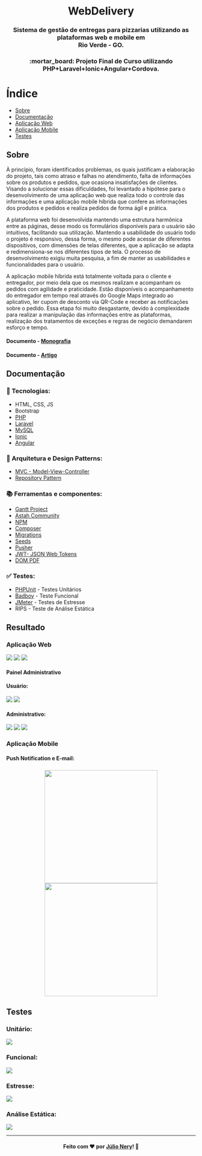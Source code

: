 <h1 align="center">WebDelivery</h1>
<h3 align="center">Sistema de gestão de entregas para pizzarias utilizando as plataformas web e mobile em <br />Rio Verde - GO.</h3>

<h3 align="center"> :mortar_board: Projeto Final de Curso utilizando PHP+Laravel+Ionic+Angular+Cordova.</h3>

# Índice

- [Sobre](#sobre)
- [Documentação](#documentacao)
- [Aplicação Web](#web)
- [Aplicação Mobile](#mobile)
- [Testes](#testes)

## Sobre

À princípio, foram identificados problemas, os quais justificam a elaboração do
projeto, tais como atraso e falhas no atendimento, falta de informações sobre os
produtos e pedidos, que ocasiona insatisfações de clientes. Visando a solucionar essas
dificuldades, foi levantado a hipótese para o desenvolvimento de uma aplicação web que realiza
todo o controle das informações e uma aplicação mobile híbrida que confere as informações
dos produtos e pedidos e realiza pedidos de forma ágil e prática.

A plataforma web foi desenvolvida mantendo uma estrutura harmônica entre as páginas,
desse modo os formulários disponíveis para o usuário são intuitivos, facilitando sua utilização.
Mantendo a usabilidade do usuário todo o projeto é responsivo, dessa forma, o mesmo pode
acessar de diferentes dispositivos, com dimensões de telas diferentes, que a aplicação se adapta
e redimensiona-se nos diferentes tipos de tela. O processo de desenvolvimento exigiu muita
pesquisa, a fim de manter as usabilidades e funcionalidades para o usuário.

A aplicação mobile híbrida está totalmente voltada para o cliente e entregador, por meio
dela que os mesmos realizam e acompanham os pedidos com agilidade e praticidade. Estão
disponíveis o acompanhamento do entregador em tempo real através do Google Maps integrado
ao aplicativo, ler cupom de desconto via QR-Code e receber as notificações sobre o pedido.
Essa etapa foi muito desgastante, devido à complexidade para realizar a manipulação das
informações entre as plataformas, realização dos tratamentos de exceções e regras de negócio
demandarem esforço e tempo.

#### Documento - [Monografia](https://github.com/julionery/laravel-ionic-web-delivery/blob/master/Monografia_J%C3%BAlioC%C3%A9sarAlmeidaNery_2016-02.pdf)
#### Documento - [Artigo](https://github.com/julionery/laravel-ionic-web-delivery/blob/master/Artigo_J%C3%BAlioC%C3%A9sarAlmeidaNery_2016-02.pdf)

<a id="documentacao"></a>

## Documentação
### :rocket: Tecnologias:
- HTML, CSS, JS
- Bootstrap
- [PHP](https://www.php.net/)
- [Laravel](https://laravel.com/)
- [MySQL](https://www.mysql.com/)
- [Ionic](https://ionicframework.com/)
- [Angular](https://angular.io/)

### :briefcase: Arquitetura e Design Patterns: 
 - [MVC - Model-View-Controller](https://en.wikipedia.org/wiki/Model%E2%80%93view%E2%80%93controller)
 - [Repository Pattern](https://cubettech.com/resources/blog/introduction-to-repository-design-pattern/)

### :books: Ferramentas e componentes:
- [Gantt Project](https://www.ganttproject.biz/)
- [Astah Community](https://astah.net/)
- [NPM](https://nodejs.org/en/)
- [Composer](https://getcomposer.org/)
- [Migrations](https://laravel.com/docs/7.x/migrations)
- [Seeds](https://laravel.com/docs/7.x/seeding)
- [Pusher](https://pusher.com/channels?campaignid=916184871&utm_source=adwords&utm_medium=cpc&utm_campaign=Brand_Pusher_Exact&utm_term=pusher&utm_creative=265000529656&gclid=Cj0KCQjwoPL2BRDxARIsAEMm9y8zTkQWAp1DUMIWodwvN49q-EPZWARtXyXfmhxPa-3u9XFB-3xWvMAaAiyCEALw_wcB)
- [JWT- JSON Web Tokens](https://jwt.io/)
- [DOM PDF](https://github.com/dompdf/dompdf)

### :white_check_mark: Testes:
- [PHPUnit](https://phpunit.de/) - Testes Unitários
- [Badboy](http://www.testingtoolsguide.net/tools/badboy/) - Teste Funcional
- [JMeter](https://jmeter.apache.org/index.html) - Testes de Estresse
- RIPS - Teste de Análise Estática

## Resultado

<a id="web"></a>

### Aplicação Web
![](https://github.com/julionery/docs/blob/master/WebDelivery/home.png?raw=true)
![](https://github.com/julionery/docs/blob/master/WebDelivery/login.png?raw=true)
![](https://github.com/julionery/docs/blob/master/WebDelivery/registro.png?raw=true)
#### Painel Administrativo
#### Usuário:
![](https://github.com/julionery/docs/blob/master/WebDelivery/pedidos.png?raw=true)
![](https://github.com/julionery/docs/blob/master/WebDelivery/perfil.png?raw=true)

#### Administrativo:
![](https://github.com/julionery/docs/blob/master/WebDelivery/empresas.png?raw=true)
![](https://github.com/julionery/docs/blob/master/WebDelivery/cadastro-empresa.png?raw=true)
![](https://github.com/julionery/docs/blob/master/WebDelivery/relatorios.png?raw=true)

<a id="mobile"></a>

### Aplicação Mobile


#### Push Notification e E-mail:

<h3 align="center">
<img width="300px" src="https://github.com/julionery/docs/blob/master/WebDelivery/push.png?raw=true">
<img width="300px" src="https://github.com/julionery/docs/blob/master/WebDelivery/email.png?raw=true">
</h3>

## Testes
### Unitário:
![](https://github.com/julionery/docs/blob/master/WebDelivery/unitario.png?raw=true)

### Funcional:
![](https://github.com/julionery/docs/blob/master/WebDelivery/funcional.png?raw=true)

### Estresse:
![](https://github.com/julionery/docs/blob/master/WebDelivery/stress.png?raw=true)

### Análise Estática:
![](https://github.com/julionery/docs/blob/master/WebDelivery/estatica.png?raw=true)

---

<h4 align="center">
    Feito com ❤ por <a href="https://www.linkedin.com/in/julio-nery/" target="_blank">Júlio Nery</a>!
    <g-emoji class="g-emoji" alias="wave" fallback-src="https://github.githubassets.com/images/icons/emoji/unicode/1f44b.png">👋</g-emoji>
</h4>
